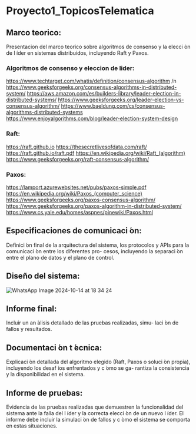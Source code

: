 # Proyecto1_TopicosTelematica

## Marco teorico: 
Presentacion del marco teorico sobre algoritmos de consenso
y la elecci ́on de l ́ıder en sistemas distribuidos, incluyendo Raft y Paxos.

### Algoritmos de consenso y eleccion de lider:

https://www.techtarget.com/whatis/definition/consensus-algorithm /n
https://www.geeksforgeeks.org/consensus-algorithms-in-distributed-system/
https://aws.amazon.com/es/builders-library/leader-election-in-distributed-systems/
https://www.geeksforgeeks.org/leader-election-vs-consensus-algorithm/
https://www.baeldung.com/cs/consensus-algorithms-distributed-systems
https://www.enjoyalgorithms.com/blog/leader-election-system-design

### Raft:
https://raft.github.io
https://thesecretlivesofdata.com/raft/
https://raft.github.io/raft.pdf
https://en.wikipedia.org/wiki/Raft_(algorithm)
https://www.geeksforgeeks.org/raft-consensus-algorithm/

### Paxos:

https://lamport.azurewebsites.net/pubs/paxos-simple.pdf
https://en.wikipedia.org/wiki/Paxos_(computer_science)
https://www.geeksforgeeks.org/paxos-consensus-algorithm/
https://www.geeksforgeeks.org/paxos-algorithm-in-distributed-system/
https://www.cs.yale.edu/homes/aspnes/pinewiki/Paxos.html

## Especificaciones de comunicaci ́on: 
Definici ́on final de la arquitectura del
sistema, los protocolos y APIs para la comunicaci ́on entre los diferentes pro-
cesos, incluyendo la separaci ́on entre el plano de datos y el plano de control.

## Diseño del sistema: 

![WhatsApp Image 2024-10-14 at 18 34 24](https://github.com/user-attachments/assets/81eab16f-4173-43af-aff9-6a1ae6b563a1)


## Informe final: 
Incluir un an ́alisis detallado de las pruebas realizadas, simu-
laci ́on de fallos y resultados.

## Documentaci ́on t ́ecnica: 
Explicaci ́on detallada del algoritmo elegido (Raft,
Paxos o soluci ́on propia), incluyendo los desaf ́ıos enfrentados y c ́omo se ga-
rantiza la consistencia y la disponibilidad en el sistema.
## Informe de pruebas: 
Evidencia de las pruebas realizadas que demuestren
la funcionalidad del sistema ante la falla del l ́ıder y la correcta elecci ́on de un
nuevo l ́ıder. El informe debe incluir la simulaci ́on de fallos y c ́omo el sistema
se comporta en estas situaciones.

